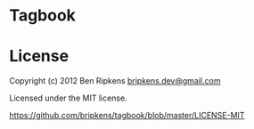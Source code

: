 # Tagbook

# License
Copyright (c) 2012 Ben Ripkens <bripkens.dev@gmail.com>

Licensed under the MIT license.

https://github.com/bripkens/tagbook/blob/master/LICENSE-MIT
